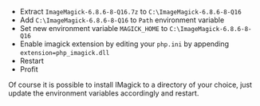 - Extract `ImageMagick-6.8.6-8-Q16.7z` to `C:\ImageMagick-6.8.6-8-Q16`
- Add `C:\ImageMagick-6.8.6-8-Q16` to `Path` environment variable
- Set new environment variable `MAGICK_HOME` to `C:\ImageMagick-6.8.6-8-Q16`
- Enable imagick extension by editing your `php.ini` by appending `extension=php_imagick.dll`
- Restart
- Profit

Of course it is possible to install IMagick to a directory of your choice, just update the environment variables accordingly and restart.
